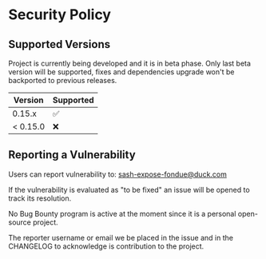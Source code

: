 # Security Policy

## Supported Versions
Project is currently being developed and it is in beta phase.
Only last beta version will be supported, fixes and dependencies upgrade won't be backported to previous releases.

| Version    | Supported             |
| ---------- | ------------------ |
| 0.15.x     | :white_check_mark: |
| < 0.15.0   | :x:                |

## Reporting a Vulnerability

Users can report vulnerability to: sash-expose-fondue@duck.com

If the vulnerability is evaluated as "to be fixed" an issue will be opened to track its resolution.

No Bug Bounty program is active at the moment since it is a personal open-source project.

The reporter username or email we be placed in the issue and in the CHANGELOG to acknowledge is contribution to the project.
